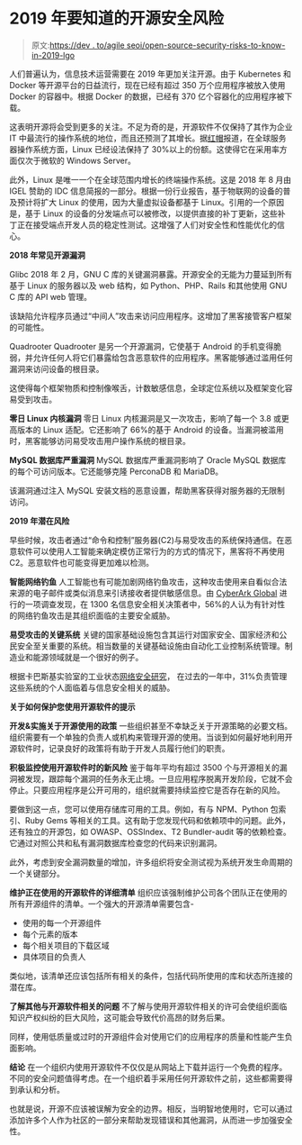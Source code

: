 # 2019 年要知道的开源安全风险

> 原文:[https://dev . to/agile seoi/open-source-security-risks-to-know-in-2019-lgo](https://dev.to/agileseoi/open-source-security-risks-to-know-in-2019-lgo)

人们普遍认为，信息技术运营需要在 2019 年更加关注开源。由于 Kubernetes 和 Docker 等开源平台的日益流行，现在已经有超过 350 万个应用程序被放入使用 Docker 的容器中。根据 Docker 的数据，已经有 370 亿个容器化的应用程序被下载。

这表明开源将会受到更多的关注。不足为奇的是，开源软件不仅保持了其作为企业 IT 中最流行的操作系统的地位，而且还预测了其增长。据[红帽](https://www.redhat.com/en/blog/red-hat-continues-lead-linux-server-market)报道，在全球服务器操作系统方面，Linux 已经设法保持了 30%以上的份额。这使得它在采用率方面仅次于微软的 Windows Server。

此外，Linux 是唯一一个在全球范围内增长的终端操作系统。这是 2018 年 8 月由 IGEL 赞助的 IDC 信息简报的一部分。根据一份行业报告，基于物联网的设备的普及预计将扩大 Linux 的使用，因为大量虚拟设备都基于 Linux。引用的一个原因是，基于 Linux 的设备的分发端点可以被修改，以提供直接的补丁更新，这些补丁正在接受端点开发人员的稳定性测试。这增强了人们对安全性和性能优化的信心。

**2018 年常见开源漏洞**

Glibc
2018 年 2 月，GNU C 库的关键漏洞暴露。开源安全的无能为力蔓延到所有基于 Linux 的服务器以及 web 结构，如 Python、PHP、Rails 和其他使用 GNU C 库的 API web 管理。

该缺陷允许程序员通过“中间人”攻击来访问应用程序。这增加了黑客接管客户框架的可能性。

Quadrooter
Quadrooter 是另一个开源漏洞，它使基于 Android 的手机变得脆弱，并允许任何人将它们暴露给包含恶意软件的应用程序。黑客能够通过滥用任何漏洞来访问设备的根目录。

这使得每个框架物质和控制像喉舌，计数敏感信息，全球定位系统以及框架变化容易受到攻击。

**零日 Linux 内核漏洞**
零日 Linux 内核漏洞是又一次攻击，影响了每一个 3.8 或更高版本的 Linux 适配。它还影响了 66%的基于 Android 的设备。当漏洞被滥用时，黑客能够访问易受攻击用户操作系统的根目录。

**MySQL 数据库严重漏洞**
MySQL 数据库严重漏洞影响了 Oracle MySQL 数据库的每个可访问版本。它还能够克隆 PerconaDB 和 MariaDB。

该漏洞通过注入 MySQL 安装文档的恶意设置，帮助黑客获得对服务器的无限制访问。

**2019 年潜在风险**

早些时候，攻击者通过“命令和控制”服务器(C2)与易受攻击的系统保持通信。在恶意软件可以使用人工智能来确定模仿正常行为的方式的情况下，黑客将不再使用 C2。恶意软件也可能变得更加难以检测。

**智能网络钓鱼**
人工智能也有可能加剧网络钓鱼攻击，这种攻击使用来自看似合法来源的电子邮件或类似消息来引诱接收者提供敏感信息。由 [CyberArk Global](https://www.cyberark.com/resource/cyberark-global-advanced-threat-landscape-report-2018/) 进行的一项调查发现，在 1300 名信息安全相关决策者中，56%的人认为有针对性的网络钓鱼攻击是其组织面临的主要安全威胁。

**易受攻击的关键系统**
关键的国家基础设施包含其运行对国家安全、国家经济和公民安全至关重要的系统。相当数量的关键基础设施由自动化工业控制系统管理。制造业和能源领域就是一个很好的例子。

根据卡巴斯基实验室的工业状态[网络安全研究](https://go.kaspersky.com/rs/802-IJN-240/images/ICS%20WHITE%20PAPER.pdf)，
在过去的一年中，31%负责管理这些系统的个人面临着与信息安全相关的威胁。

**关于如何保护您使用开源软件的提示**

**开发&实施关于开源使用的政策**
一些组织甚至不幸缺乏关于开源策略的必要文档。组织需要有一个单独的负责人或机构来管理开源的使用。当谈到如何最好地利用开源软件时，记录良好的政策将有助于开发人员履行他们的职责。

**积极监控使用开源软件时的新风险**
鉴于每年平均有超过 3500 个与开源相关的漏洞被发现，跟踪每个漏洞的任务永无止境。一旦应用程序脱离开发阶段，它就不会停止。只要应用程序是公开可用的，组织就需要持续监控它是否存在新的风险。

要做到这一点，您可以使用存储库可用的工具。例如，有与 NPM、Python 包索引、Ruby Gems 等相关的工具。这有助于您发现代码和依赖项中的问题。此外，还有独立的开源包，如 OWASP、OSSIndex、T2 Bundler-audit 等的依赖检查。它通过对照公共和私有漏洞数据库检查您的代码来识别漏洞。

此外，考虑到安全漏洞数量的增加，许多组织将安全测试视为系统开发生命周期的一个关键部分。

**维护正在使用的开源软件的详细清单**
组织应该强制维护公司各个团队正在使用的所有开源组件的清单。一个强大的开源清单需要包含-

*   使用的每一个开源组件
*   每个元素的版本
*   每个相关项目的下载区域
*   具体项目的负责人

类似地，该清单还应该包括所有相关的条件，包括代码所使用的库和状态所连接的潜在库。

**了解其他与开源软件相关的问题**
不了解与使用开源软件相关的许可会使组织面临知识产权纠纷的巨大风险，这可能会导致代价高昂的财务后果。

同样，使用低质量或过时的开源组件会对使用它们的应用程序的质量和性能产生负面影响。

**结论**
在一个组织内使用开源软件不仅仅是从网站上下载并运行一个免费的程序。不同的安全问题值得考虑。在一个组织着手采用任何开源软件之前，这些都需要得到承认和分析。

也就是说，开源不应该被误解为安全的边界。相反，当明智地使用时，它可以通过添加许多个人作为社区的一部分来帮助发现错误和其他漏洞，从而进一步加强安全性。